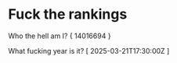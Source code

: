 # Fuck the rankings

Who the hell am I?
{ 14016694 }

What fucking year is it?
[ 2025-03-21T17:30:00Z ]
